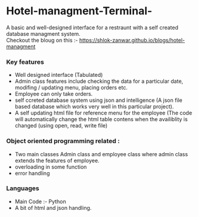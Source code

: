 # Hotel-managment-Terminal-

A basic and well-designed interface for a restraunt with a self created database managment system. <br />
Checkout the bloug on this :- https://shlok-zanwar.github.io/blogs/hotel-managment <br />

### Key features
  * Well designed interface (Tabulated)
  * Admin class features include checking the data for a particular date, modifing / updating menu, placing orders etc.
  * Employee can only take orders.
  * self ccreted database system using json and intelligence (A json file based database which works very well in this particular project).
  * A self updating html file for reference menu for the employee (The code will automatically change the html table contens when the availiblity is changed (using open, read,    write file) 


### Object oriented programming related :
  * Two main classes Admin class and employee class where admin class extends the features of employee.
  * overloading in some function
  * error handling


 ### Languages
  * Main Code :- Python
  * A bit of html and json handling.
